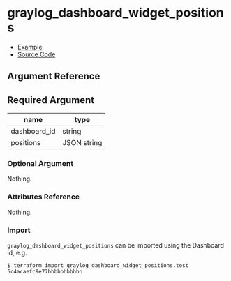 # graylog_dashboard_widget_positions

* [Example](../../examples/v0.12/dashboard.tf)
* [Source Code](../../graylog/resource/dashboard/position/resource.go)

## Argument Reference

## Required Argument

name | type
--- | ---
dashboard_id | string
positions | JSON string

### Optional Argument

Nothing.

### Attributes Reference

Nothing.

### Import

`graylog_dashboard_widget_positions` can be imported using the Dashboard id, e.g.

```console
$ terraform import graylog_dashboard_widget_positions.test 5c4acaefc9e77bbbbbbbbbbb
```
